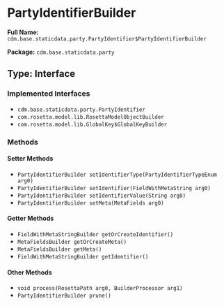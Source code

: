 # PartyIdentifierBuilder

**Full Name:** `cdm.base.staticdata.party.PartyIdentifier$PartyIdentifierBuilder`

**Package:** `cdm.base.staticdata.party`

## Type: Interface

### Implemented Interfaces

- `cdm.base.staticdata.party.PartyIdentifier`
- `com.rosetta.model.lib.RosettaModelObjectBuilder`
- `com.rosetta.model.lib.GlobalKey$GlobalKeyBuilder`

### Methods

#### Setter Methods

- `PartyIdentifierBuilder setIdentifierType(PartyIdentifierTypeEnum arg0)`
- `PartyIdentifierBuilder setIdentifier(FieldWithMetaString arg0)`
- `PartyIdentifierBuilder setIdentifierValue(String arg0)`
- `PartyIdentifierBuilder setMeta(MetaFields arg0)`

#### Getter Methods

- `FieldWithMetaStringBuilder getOrCreateIdentifier()`
- `MetaFieldsBuilder getOrCreateMeta()`
- `MetaFieldsBuilder getMeta()`
- `FieldWithMetaStringBuilder getIdentifier()`

#### Other Methods

- `void process(RosettaPath arg0, BuilderProcessor arg1)`
- `PartyIdentifierBuilder prune()`

